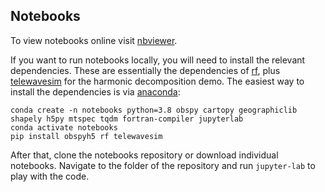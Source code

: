 ## Notebooks

To view notebooks online visit [nbviewer](http://nbviewer.jupyter.org/github/hfmark/notebooks/tree/main/).

If you want to run notebooks locally, you will need to install the relevant dependencies. These are essentially the dependencies of [rf](https://github.com/trichter/rf), plus [telewavesim](https://github.com/paudetseis/Telewavesim) for the harmonic decomposition demo.
The easiest way to install the dependencies is via [anaconda](https://conda.io/miniconda.html):

```
conda create -n notebooks python=3.8 obspy cartopy geographiclib shapely h5py mtspec tqdm fortran-compiler jupyterlab
conda activate notebooks
pip install obspyh5 rf telewavesim
```

After that, clone the notebooks repository or download individual notebooks.
Navigate to the folder of the repository and run `jupyter-lab` to play with the code.
